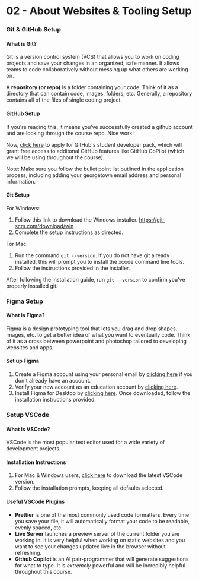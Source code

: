 # 02 - About Websites & Tooling Setup

### Git & GitHub Setup

#### What is Git?

Git is a version control system (VCS) that allows you to work on coding projects and save your changes in an organized, safe manner. It allows teams to code collaboratively without messing up what others are working on.

A **repository (or repo)** is a folder containing your code. Think of it as a directory that can contain code, images, folders, etc.
Generally, a repository contains all of the files of single coding project.

#### GitHub Setup

If you're reading this, it means you've successfully created a github account and are looking through the course repo. Nice work!

Now, [click here](https://education.github.com/discount_requests/application) to apply for GitHub's student developer pack, which will grant free access to additonal GitHub features like GitHub CoPilot (which we will be using throughout the course).

Note: Make sure you follow the bullet point list outlined in the application process, including adding your georgetown email address and personal information.

#### Git Setup

For Windows:

1. Follow this link to download the Windows installer. https://git-scm.com/download/win
2. Complete the setup instructions as directed.

For Mac:

1. Run the command `git --version`. If you do not have git already installed, this will prompt you to install the xcode command line tools.
2. Follow the instructions provided in the installer.

After following the installation guide, run `git --version` to confirm you've properly installed git.

### Figma Setup

#### What is Figma?

Figma is a design prototyping tool that lets you drag and drop shapes, images, etc. to get a better idea of what you want to eventually code.
Think of it as a cross between powerpoint and photoshop tailored to developing websites and apps.

#### Set up Figma

1. Create a Figma account using your personal email by [clicking here](https://www.figma.com/signup) if you don't already have an account.
2. Verify your new account as an education account by [clicking here](https://www.figma.com/education/).
3. Install Figma for Desktop by [clicking here](https://www.figma.com/downloads/). Once downloaded, follow the installation instructions provided.

### Setup VSCode

#### What is VSCode?

VSCode is the most popular text editor used for a wide variety of development projects.

#### Installation Instructions

1. For Mac & Windows users, [click here](https://code.visualstudio.com/download) to download the latest VSCode version.
2. Follow the installation prompts, keeping all defaults selected.

#### Useful VSCode Plugins

- **Prettier** is one of the most commonly used code formatters. Every time you save your file, it will automatically format your code to be readable, evenly spaced, etc.
- **Live Server** launches a preview server of the current folder you are working in. It is very helpful when working on static websites and you want to see your changes updated live in the browser without refreshing.
- **Github Copilot** is an AI pair-programmer that will generate suggestions for what to type. It is _extremely_ powerful and will be incredibly helpful throughout this course.
